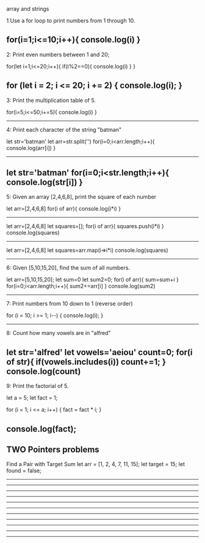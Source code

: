 array and strings

1.Use a for loop to print numbers from 1 through 10.

for(i=1;i<=10;i++){
    console.log(i)
}
------------------------------------------------------------------------
2: Print even numbers between 1 and 20;

for(let i=1;i<=20;i++){
    if(i%2==0){
        console.log(i)
    }
}

for (let i = 2; i <= 20; i += 2) {
  console.log(i);
}
------------------------------------------------------------------------
3: Print the multiplication table of 5.

for(i=5;i<=50;i+=5){
    console.log(i)
}

------------------------------------------------------------------------

4: Print each character of the string "batman"

let str='batman'
let arr=str.split('')
for(i=0;i<arr.length;i++){
    console.log(arr[i])
}
********
let str='batman'
for(i=0;i<str.length;i++){
    console.log(str[i])
}
------------------------------------------------------------------------
5: Given an array [2,4,6,8], print the square of each number

let arr=[2,4,6,8]
for(i of arr){
    console.log(i*i)
}
***********
let arr=[2,4,6,8]
let squares=[];
for(i of arr){
    squares.push(i*i)
}
console.log(squares)
**************

let arr=[2,4,6,8]
let squares=arr.map(i=>i*i)
console.log(squares)

------------------------------------------------------------------------
6: Given [5,10,15,20], find the sum of all numbers.

let arr=[5,10,15,20];
let sum=0
let sum2=0;
for(i of arr){
    sum=sum+i
}
for(i=0;i<arr.length;i++){
  sum2+=arr[i]
}
console.log(sum2)

------------------------------------------------------------------------
7: Print numbers from 10 down to 1 (reverse order)

for (i = 10; i >= 1; i--) {
    console.log(i);
}



------------------------------------------------------------------------
8: Count how many vowels are in "alfred"

let str='alfred'
let vowels='aeiou'
count=0;
for(i of str){
    if(vowels.includes(i))
    count+=1;
}
console.log(count)
------------------------------------------------------------------------
9: Print the factorial of 5.

let a = 5;
let fact = 1;

for (i = 1; i <= a; i++) {
    fact = fact * i;
}

console.log(fact);
------------------------------------------------------------------------
TWO Pointers problems
------------------------------------------------------------------------
Find a Pair with Target Sum
let arr = [1, 2, 4, 7, 11, 15];
let target = 15;
let found = false;





------------------------------------------------------------------------
------------------------------------------------------------------------
------------------------------------------------------------------------
------------------------------------------------------------------------
------------------------------------------------------------------------
------------------------------------------------------------------------
------------------------------------------------------------------------
------------------------------------------------------------------------
------------------------------------------------------------------------
------------------------------------------------------------------------
------------------------------------------------------------------------

